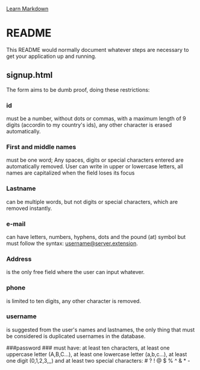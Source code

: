  [Learn Markdown](https://bitbucket.org/tutorials/markdowndemo)
# README #

This README would normally document whatever steps are necessary to get your application up and running.


## signup.html ##

The form aims to be dumb proof, doing these restrictions:

### id ###
 must be a number, without dots or commas, with a maximum length of 9 digits (accordin to my country's ids), any other character is erased automatically. 

### First and middle names ###
must be one word; Any spaces, digits or special characters entered are automatically removed. User can write in upper or lowercase letters, all names are capitalized when the field loses its focus

### Lastname ###
can be multiple words, but not digits or special characters, which are removed instantly.

### e-mail ###
can have letters, numbers, hyphens, dots and the pound (at) symbol
but must follow the syntax: username@server.extension.

### Address ###
is the only free field where the user can input whatever.

### phone ###
is limited to ten digits, any other character is removed.

### username ###
is suggested from the user's names and lastnames, the only thing that must be considered is duplicated usernames in the database.

###password ###
must have: 
at least ten characters, at least one uppercase letter (A,B,C...), at least one lowercase letter (a,b,c...), at least one digit (0,1,2,3,,,) and at least two special characters: # ? ! @ $ % ^ & * - 
